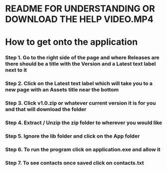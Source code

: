 # README FOR UNDERSTANDING OR DOWNLOAD THE HELP VIDEO.MP4

# How to get onto the application

### Step 1. Go to the right side of the page and where Releases are there should be a title with the Version and a Latest text label next to it
### Step 2. Click on the Latest text label which will take you to a new page with an Assets title near the bottom
### Step 3. Click v1.0.zip or whatever current version it is for you and that will download the folder
### Step 4. Extract / Unzip the zip folder to wherever you would like
### Step 5. Ignore the lib folder and click on the App folder
### Step 6. To run the program click on application.exe and allow it
### Step 7. To see contacts once saved click on contacts.txt
